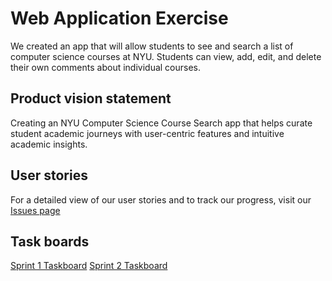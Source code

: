 # Web Application Exercise

We created an app that will allow students to see and search a list of computer science courses at NYU. Students can view, add, edit, and delete their own comments about individual courses. 

## Product vision statement

Creating an NYU Computer Science Course Search app that helps curate student academic journeys with user-centric features and intuitive academic insights.

## User stories

For a detailed view of our user stories and to track our progress, visit our [Issues page](https://github.com/software-students-spring2024/2-web-app-exercise-team-snbn/issues?q=label:user-story)

## Task boards

[Sprint 1 Taskboard](https://github.com/orgs/software-students-spring2024/projects/8/views/1)
[Sprint 2 Taskboard](https://github.com/orgs/software-students-spring2024/projects/32/views/1)
